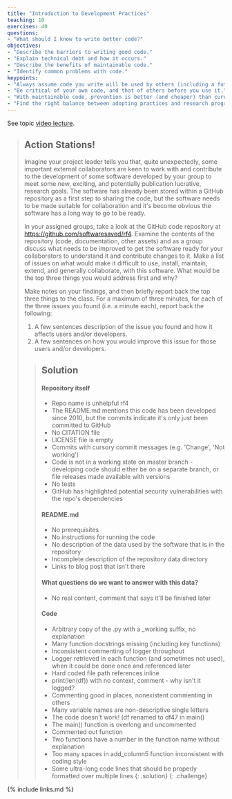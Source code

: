 ```yaml
---
title: "Introduction to Development Practices"
teaching: 10
exercises: 40
questions:
- "What should I know to write better code?"
objectives:
- "Describe the barriers to writing good code."
- "Explain technical debt and how it occurs."
- "Describe the benefits of maintainable code."
- "Identify common problems with code."
keypoints:
- "Always assume code you write will be used by others (including a future version of yourself)."
- "Be critical of your own code, and that of others before you use it."
- "With maintainable code, prevention is better (and cheaper) than cure."
- "Find the right balance between adopting practices and research progress."
---
```


See topic [video lecture](FIXME).

> ## Action Stations!
>
> Imagine your project leader tells you that, quite unexpectedly, some important external collaborators are keen to work with and contribute to the development of some software developed by your group to meet some new, exciting, and potentially publication lucrative, research goals. The software has already been stored within a GitHub repository as a first step to sharing the code, but the software needs to be made suitable for collaboration and it's become obvious the software has a long way to go to be ready.
>
> In your assigned groups, take a look at the GitHub code repository at <https://github.com/softwaresaved/rf4>. Examine the contents of the repository (code, documentation, other assets) and as a group discuss what needs to be improved to get the software ready for your collaborators to understand it and contribute changes to it. Make a list of issues on what would make it difficult to use, install, maintain, extend, and generally collaborate, with this software. What would be the top three things you would address first and why?
>
> Make notes on your findings, and then briefly report back the top three things to the class. For a maximum of three minutes, for each of the three issues you found (i.e. a minute each), report back the following:
>
> 1. A few sentences description of the issue you found and how it affects users and/or developers.
> 2. A few sentences on how you would improve this issue for those users and/or developers.
>
> > ## Solution
> > #### Repository itself
> > - Repo name is unhelpful rf4
> > - The README.md mentions this code has been developed since 2010, but the commits indicate it's only just been committed to GitHub
> > - No CITATION file
> > - LICENSE file is empty
> > - Commits with cursory commit messages (e.g. 'Change', 'Not working')
> > - Code is not in a working state on master branch - developing code should either be on a separate branch, or file releases made available with versions
> > - No tests
> > - GitHub has highlighted potential security vulnerabilities with the repo's dependencies
> >
> > #### README.md
> > - No prerequisites
> > - No instructions for running the code
> > - No description of the data used by the software that is in the repository
> > - Incomplete description of the repository data directory
> > - Links to blog post that isn't there
> >
> > #### What questions do we want to answer with this data?
> > - No real content, comment that says it'll be finished later
> >
> > #### Code
> > - Arbitrary copy of the .py with a _working suffix, no explanation
> > - Many function docstrings missing (including key functions)
> > - Inconsistent commenting of logger throughout
> > - Logger retrieved in each function (and sometimes not used), when it could be done once and referenced later
> > - Hard coded file path references inline
> > - print(len(df)) with no context, comment - why isn't it logged?
> > - Commenting good in places, nonexistent commenting in others
> > - Many variable names are non-descriptive single letters
> > - The code doesn't work! (df renamed to df47 in main()
> > - The main() function is overlong and uncommented
> > - Commented out function
> > - Two functions have a number in the function name without explanation
> > - Too many spaces in add_column5 function inconsistent with coding style
> > - Some ultra-long code lines that should be properly formatted over multiple lines
> {: .solution}
{: .challenge}

{% include links.md %}

